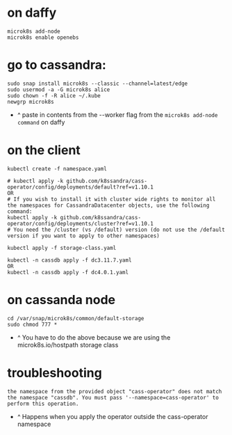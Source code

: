 # on daffy
```
microk8s add-node
microk8s enable openebs
```
# go to cassandra:
```
sudo snap install microk8s --classic --channel=latest/edge
sudo usermod -a -G microk8s alice
sudo chown -f -R alice ~/.kube
newgrp microk8s
```
- ^ paste in contents from the --worker flag from the `microk8s add-node command` on daffy

# on the client
```
kubectl create -f namespace.yaml

# kubectl apply -k github.com/k8ssandra/cass-operator/config/deployments/default?ref=v1.10.1
OR
# If you wish to install it with cluster wide rights to monitor all the namespaces for CassandraDatacenter objects, use the following command:
kubectl apply -k github.com/k8ssandra/cass-operator/config/deployments/cluster?ref=v1.10.1
# You need the /cluster (vs /default) version (do not use the /default version if you want to apply to other namespaces)

kubectl apply -f storage-class.yaml

kubectl -n cassdb apply -f dc3.11.7.yaml
OR 
kubectl -n cassdb apply -f dc4.0.1.yaml
```
# on cassanda node
```
cd /var/snap/microk8s/common/default-storage
sudo chmod 777 *
```
- ^ You have to do the above because we are using the microk8s.io/hostpath storage class
# troubleshooting
```
the namespace from the provided object "cass-operator" does not match the namespace "cassdb". You must pass '--namespace=cass-operator' to perform this operation.
```
- ^ Happens when you apply the operator outside the cass-operator namespace